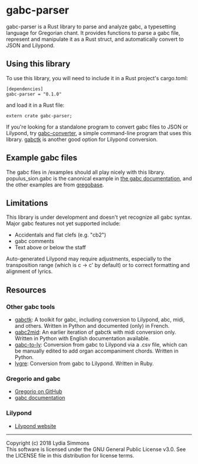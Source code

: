 # gabc-parser
gabc-parser is a Rust library to parse and analyze gabc, a typesetting language for Gregorian chant. It provides functions to parse a gabc file, represent and manipulate it as a Rust struct, and automatically convert to JSON and Lilypond.

## Using this library
To use this library, you will need to include it in a Rust project's cargo.toml:
```
[dependencies]
gabc-parser = "0.1.0"
```
and load it in a Rust file:
```
extern crate gabc-parser;
```
If you're looking for a standalone program to convert gabc files to JSON or Lilypond, try [gabc-converter](https://github.com/saybaar/gabc-converter), a simple command-line program that uses this library. [gabctk](https://github.com/jperon/gabctk) is another good option for Lilypond conversion.

## Example gabc files
The gabc files in /examples should all play nicely with this library. populus_sion.gabc is the canonical example in [the gabc documentation](http://gregorio-project.github.io/gabc/details.html), and the other examples are from [gregobase](https://gregobase.selapa.net/).

## Limitations
This library is under development and doesn't yet recognize all gabc syntax. Major gabc features not yet supported include:
* Accidentals and flat clefs (e.g. "cb2")
* gabc comments
* Text above or below the staff

Auto-generated Lilypond may require adjustments, especially to the transposition range (which is c -> c' by default) or to correct formatting and alignment of lyrics.  

## Resources
### Other gabc tools
* [gabctk](https://github.com/jperon/gabctk): A toolkit for gabc, including conversion to Lilypond, abc, midi, and others. Written in Python and documented (only) in French.
* [gabc2mid](https://github.com/jperon/gabc2mid): An earlier iteration of gabctk with midi conversion only. Written in Python with English documentation available.
* [gabc-to-ly](https://github.com/ahinkley/gabc-to-ly): Conversion from gabc to Lilypond via a .csv file, which can be manually edited to add organ accompaniment chords. Written in Python.
* [lygre](https://github.com/igneus/lygre): Conversion from gabc to Lilypond. Written in Ruby.

### Gregorio and gabc
* [Gregorio on GitHub](https://github.com/gregorio-project/gregorio)
* [gabc documentation](http://gregorio-project.github.io/gabc/index.html)

### Lilypond
* [Lilypond website](http://lilypond.org)
_______________
Copyright (c) 2018 Lydia Simmons  
This software is licensed under the GNU General Public License v3.0. See the LICENSE file in this distribution for license terms.
